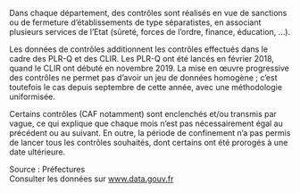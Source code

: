 <p>
  Dans chaque département, des contrôles sont réalisés en vue de sanctions ou de fermeture d’établissements de type séparatistes, en associant plusieurs services de l’Etat (sûreté, forces de l’ordre, finance, éducation, …).
</p>
<p>
  Les données de contrôles additionnent les contrôles effectués dans le cadre des PLR-Q et des CLIR. Les PLR-Q ont été lancés en février 2018, quand le CLIR ont débuté en novembre 2019. La mise en œuvre progressive des contrôles ne permet pas d’avoir un jeu de données homogène ; c’est toutefois le cas depuis septembre de cette année, avec une méthodologie uniformisée.
</p>
<p>
  Certains contrôles (CAF notamment) sont enclenchés et/ou transmis par vague, ce qui explique que chaque mois n’est pas nécessairement égal au précédent ou au suivant. En outre, la période de confinement n’a pas permis de lancer tous les contrôles souhaités, dont certains ont été prorogés à une date ultérieure.
</p>
<p class="font-italic body-2">Source : Préfectures <br> Consulter les données sur <a target="_blank" href="https://www.data.gouv.fr/fr/datasets/barometre-des-resultats-de-laction-publique/">www.data.gouv.fr</a></p>

